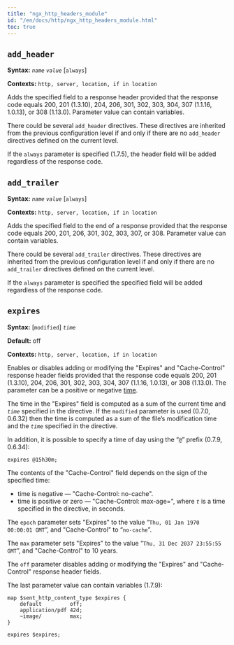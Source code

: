 ```yaml
---
title: "ngx_http_headers_module"
id: "/en/docs/http/ngx_http_headers_module.html"
toc: true
---
```


## `add_header`

**Syntax:** *`name`* *`value`* [`always`]

**Contexts:** `http, server, location, if in location`

Adds the specified field to a response header provided that
the response code equals 200, 201 (1.3.10), 204, 206, 301, 302, 303, 304,
307 (1.1.16, 1.0.13), or 308 (1.13.0).
Parameter value can contain variables.

There could be several `add_header` directives.
These directives are inherited from the previous configuration level
if and only if there are no `add_header` directives
defined on the current level.

If the `always` parameter is specified (1.7.5),
the header field will be added regardless of the response code.

## `add_trailer`

**Syntax:** *`name`* *`value`* [`always`]

**Contexts:** `http, server, location, if in location`

Adds the specified field to the end of a response provided that
the response code equals 200, 201, 206, 301, 302, 303, 307, or 308.
Parameter value can contain variables.

There could be several `add_trailer` directives.
These directives are inherited from the previous configuration level
if and only if there are no `add_trailer` directives
defined on the current level.

If the `always` parameter is specified
the specified field will be added regardless of the response code.

## `expires`

**Syntax:** [`modified`] *`time`*

**Default:** off

**Contexts:** `http, server, location, if in location`

Enables or disables adding or modifying the "Expires"
and "Cache-Control" response header fields provided that
the response code equals 200, 201 (1.3.10), 204, 206, 301, 302, 303, 304,
307 (1.1.16, 1.0.13), or 308 (1.13.0).
The parameter can be a positive or negative
[time](https://nginx.org/en/docs/syntax.html).

The time in the "Expires" field is computed as a sum of the
current time and *`time`* specified in the directive.
If the `modified` parameter is used (0.7.0, 0.6.32)
then the time is computed as a sum of the file’s modification time and
the *`time`* specified in the directive.

In addition, it is possible to specify a time of day using
the “`@`” prefix (0.7.9, 0.6.34):
```
expires @15h30m;
```

The contents of the "Cache-Control" field depends
on the sign of the specified time:
- time is negative — "Cache-Control: no-cache".
- time is positive or zero —
    "Cache-Control: max-age=",
    where *`t`* is a time specified in the directive, in seconds.

The `epoch` parameter sets "Expires"
to the value “`Thu, 01 Jan 1970 00:00:01 GMT`”,
and "Cache-Control" to “`no-cache`”.

The `max` parameter sets "Expires"
to the value “`Thu, 31 Dec 2037 23:55:55 GMT`”,
and "Cache-Control" to 10 years.

The `off` parameter disables adding or modifying the
"Expires" and "Cache-Control" response
header fields.

The last parameter value can contain variables (1.7.9):
```
map $sent_http_content_type $expires {
    default         off;
    application/pdf 42d;
    ~image/         max;
}

expires $expires;
```

